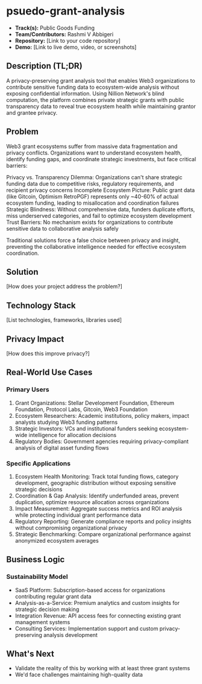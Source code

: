 # psuedo-grant-analysis

- **Track(s):** Public Goods Funding
- **Team/Contributors:** Rashmi V Abbigeri
- **Repository:** [Link to your code repository]
- **Demo:** [Link to live demo, video, or screenshots]

## Description (TL;DR)
A privacy-preserving grant analysis tool that enables Web3 organizations to contribute sensitive funding data to ecosystem-wide analysis without exposing confidential information. Using Nillion Network's blind computation, the platform combines private strategic grants with public transparency data to reveal true ecosystem health while maintaining grantor and grantee privacy.

## Problem
Web3 grant ecosystems suffer from massive data fragmentation and privacy conflicts. Organizations want to understand ecosystem health, identify funding gaps, and coordinate strategic investments, but face critical barriers:

Privacy vs. Transparency Dilemma: Organizations can't share strategic funding data due to competitive risks, regulatory requirements, and recipient privacy concerns
Incomplete Ecosystem Picture: Public grant data (like Gitcoin, Optimism RetroPGF) represents only ~40-60% of actual ecosystem funding, leading to misallocation and coordination failures
Strategic Blindness: Without comprehensive data, funders duplicate efforts, miss underserved categories, and fail to optimize ecosystem development
Trust Barriers: No mechanism exists for organizations to contribute sensitive data to collaborative analysis safely

Traditional solutions force a false choice between privacy and insight, preventing the collaborative intelligence needed for effective ecosystem coordination.
## Solution
[How does your project address the problem?]

## Technology Stack
[List technologies, frameworks, libraries used]

## Privacy Impact
[How does this improve privacy?]

## Real-World Use Cases
### Primary Users

1. Grant Organizations: Stellar Development Foundation, Ethereum Foundation, Protocol Labs, Gitcoin, Web3 Foundation
2. Ecosystem Researchers: Academic institutions, policy makers, impact analysts studying Web3 funding patterns
3. Strategic Investors: VCs and institutional funders seeking ecosystem-wide intelligence for allocation decisions
4. Regulatory Bodies: Government agencies requiring privacy-compliant analysis of digital asset funding flows

### Specific Applications

1. Ecosystem Health Monitoring: Track total funding flows, category development, geographic distribution without exposing sensitive strategic decisions
2. Coordination & Gap Analysis: Identify underfunded areas, prevent duplication, optimize resource allocation across organizations
3. Impact Measurement: Aggregate success metrics and ROI analysis while protecting individual grant performance data
4. Regulatory Reporting: Generate compliance reports and policy insights without compromising organizational privacy
5. Strategic Benchmarking: Compare organizational performance against anonymized ecosystem averages

## Business Logic
### Sustainability Model

- SaaS Platform: Subscription-based access for organizations contributing regular grant data
- Analysis-as-a-Service: Premium analytics and custom insights for strategic decision making
- Integration Revenue: API access fees for connecting existing grant management systems
- Consulting Services: Implementation support and custom privacy-preserving analysis development

## What's Next
- Validate the reality of this by working with at least three grant systems 
- We'd face challenges maintaining high-quality data
